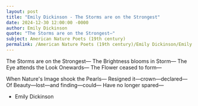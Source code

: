 ```yaml
---
layout: post
title: "Emily Dickinson - The Storms are on the Strongest"
date: 2024-12-30 12:00:00 -0000
author: Emily Dickinson
quote: "The Storms are on the Strongest—"
subject: American Nature Poets (19th century)
permalink: /American Nature Poets (19th century)/Emily Dickinson/Emily Dickinson - The Storms are on the Strongest
---
```


The Storms are on the Strongest—
The Brightness blooms in Storm—
The Eye attends the Look Onewards—
The Flower ceased to form—

When Nature's Image shook the Pearls—
Resigned it—crown—declared—
Of Beauty—lost—and finding—could—
Have no longer spared—

- Emily Dickinson
